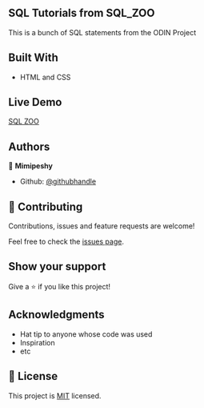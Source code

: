 ## SQL Tutorials from SQL_ZOO

This is a bunch of SQL statements from the ODIN Project

## Built With

- HTML and CSS

## Live Demo

[SQL ZOO](https://sqlzoo.net/wiki/SQL_Tutorial)


## Authors

👤 **Mimipeshy**

- Github: [@githubhandle](https://github.com/mimipeshy)

## 🤝 Contributing

Contributions, issues and feature requests are welcome!

Feel free to check the [issues page](issues/).

## Show your support

Give a ⭐️ if you like this project!

## Acknowledgments

- Hat tip to anyone whose code was used
- Inspiration
- etc

## 📝 License

This project is [MIT](lic.url) licensed.


